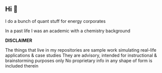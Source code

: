 ## Hi 👋

I do a bunch of quant stuff for energy corporates

In a past life I was an academic with a chemistry background

**DISCLAIMER**

The things that live in my repositories are sample work simulating real-life applications & case studies
They are advisory, intended for instructional & brainstorming purposes only
No proprietary info in any shape of form is included therein
